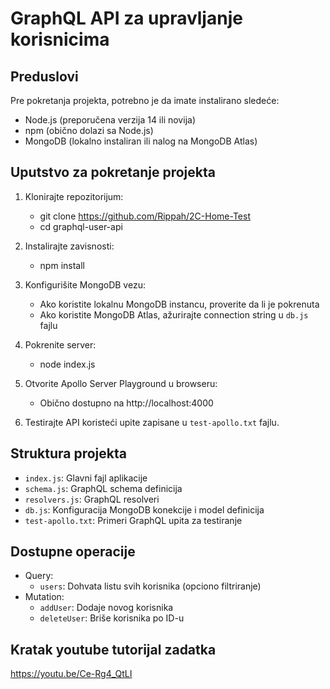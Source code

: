 # GraphQL API za upravljanje korisnicima

## Preduslovi

Pre pokretanja projekta, potrebno je da imate instalirano sledeće:

- Node.js (preporučena verzija 14 ili novija)
- npm (obično dolazi sa Node.js)
- MongoDB (lokalno instaliran ili nalog na MongoDB Atlas)

## Uputstvo za pokretanje projekta

1. Klonirajte repozitorijum:
   - git clone https://github.com/Rippah/2C-Home-Test
   - cd graphql-user-api
   
3. Instalirajte zavisnosti:
   - npm install
   
4. Konfigurišite MongoDB vezu:
   - Ako koristite lokalnu MongoDB instancu, proverite da li je pokrenuta
   - Ako koristite MongoDB Atlas, ažurirajte connection string u `db.js` fajlu

4. Pokrenite server:
   - node index.js
   
6. Otvorite Apollo Server Playground u browseru:
   - Obično dostupno na http://localhost:4000

7. Testirajte API koristeći upite zapisane u `test-apollo.txt` fajlu.

## Struktura projekta

- `index.js`: Glavni fajl aplikacije
- `schema.js`: GraphQL schema definicija
- `resolvers.js`: GraphQL resolveri
- `db.js`: Konfiguracija MongoDB konekcije i model definicija
- `test-apollo.txt`: Primeri GraphQL upita za testiranje

## Dostupne operacije

- Query:
   - `users`: Dohvata listu svih korisnika (opciono filtriranje)
- Mutation:
   - `addUser`: Dodaje novog korisnika
   - `deleteUser`: Briše korisnika po ID-u


## Kratak youtube tutorijal zadatka

https://youtu.be/Ce-Rg4_QtLI
